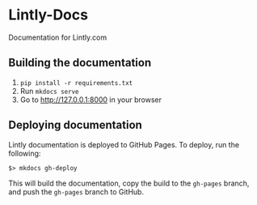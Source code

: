 # Lintly-Docs

Documentation for Lintly.com

## Building the documentation

1. `pip install -r requirements.txt`
2. Run `mkdocs serve`
3. Go to http://127.0.0.1:8000 in your browser

## Deploying documentation

Lintly documentation is deployed to GitHub Pages. To deploy, run the following:

```
$> mkdocs gh-deploy
```

This will build the documentation, copy the build to the `gh-pages` branch, and push the `gh-pages`
branch to GitHub.
